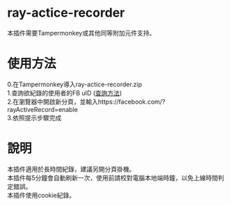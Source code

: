 # ray-actice-recorder
本插件需要Tampermonkey或其他同等附加元件支持。<br />
# 使用方法
0.在Tampermonkey導入ray-actice-recorder.zip<br>
1.查詢欲紀錄的使用者的FB uID (<a target="_BLANK" href="http://bfy.tw/DXGU">查詢方法</a>)<br>
2.在瀏覽器中開啟新分頁，並輸入https://facebook.com/?rayActiveRecord=enable<br>
3.依照提示步驟完成
# 說明
本插件適用於長時間紀錄，建議另開分頁掛機。<br>
本插件每5分鐘會自動刷新一次，使用前請校對電腦本地端時鐘，以免上線時間判定錯誤。<br />
本插件使用cookie紀錄。
